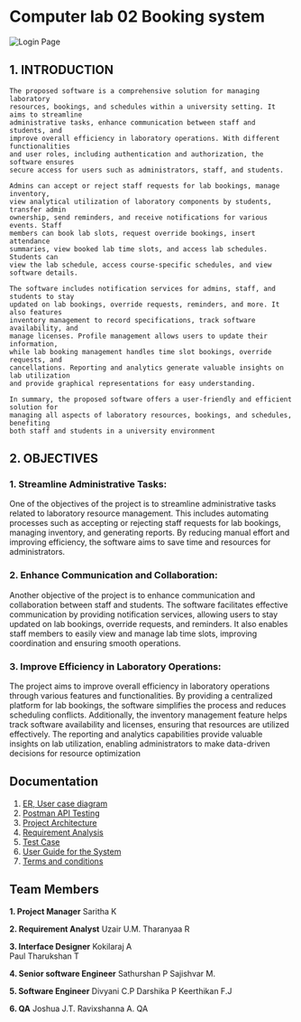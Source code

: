 # Computer lab 02 Booking system

![Login Page](https://github.com/user-attachments/assets/6aef6f16-cce6-442b-904f-9582ebb8dc50)

## 1. INTRODUCTION

    The proposed software is a comprehensive solution for managing laboratory 
    resources, bookings, and schedules within a university setting. It aims to streamline 
    administrative tasks, enhance communication between staff and students, and 
    improve overall efficiency in laboratory operations. With different functionalities 
    and user roles, including authentication and authorization, the software ensures 
    secure access for users such as administrators, staff, and students.
   
    Admins can accept or reject staff requests for lab bookings, manage inventory, 
    view analytical utilization of laboratory components by students, transfer admin 
    ownership, send reminders, and receive notifications for various events. Staff 
    members can book lab slots, request override bookings, insert attendance 
    summaries, view booked lab time slots, and access lab schedules. Students can 
    view the lab schedule, access course-specific schedules, and view software details.
   
    The software includes notification services for admins, staff, and students to stay 
    updated on lab bookings, override requests, reminders, and more. It also features 
    inventory management to record specifications, track software availability, and 
    manage licenses. Profile management allows users to update their information, 
    while lab booking management handles time slot bookings, override requests, and 
    cancellations. Reporting and analytics generate valuable insights on lab utilization 
    and provide graphical representations for easy understanding.
   
    In summary, the proposed software offers a user-friendly and efficient solution for 
    managing all aspects of laboratory resources, bookings, and schedules, benefiting 
    both staff and students in a university environment

## 2. OBJECTIVES 
### 1. Streamline Administrative Tasks:
  One of the objectives of the project is to 
  streamline administrative tasks related to laboratory resource 
  management. This includes automating processes such as accepting or 
  rejecting staff requests for lab bookings, managing inventory, and 
  generating reports. By reducing manual effort and improving efficiency, 
  the software aims to save time and resources for administrators.
### 2. Enhance Communication and Collaboration:
  Another objective of the 
  project is to enhance communication and collaboration between staff 
  and students. The software facilitates effective communication by 
  providing notification services, allowing users to stay updated on lab 
  bookings, override requests, and reminders. It also enables staff 
  members to easily view and manage lab time slots, improving 
  coordination and ensuring smooth operations.
### 3. Improve Efficiency in Laboratory Operations:
  The project aims to improve 
  overall efficiency in laboratory operations through various features and 
  functionalities. By providing a centralized platform for lab bookings, the 
  software simplifies the process and reduces scheduling conflicts.
  Additionally, the inventory management feature helps track software 
  availability and licenses, ensuring that resources are utilized effectively. 
  The reporting and analytics capabilities provide valuable insights on lab 
  utilization, enabling administrators to make data-driven decisions for 
  resource optimization



## Documentation
1. [ER, User case diagram ](https://github.com/SathurshanPrabaharan/CO2-lab-booking-app-backend/wiki/ER-,-Use-Case-,-Activity,-Sequence-Diagrams)
2. [Postman API Testing](https://github.com/SathurshanPrabaharan/CO2-lab-booking-app-backend/wiki/Postman-API-Testing)
3. [Project Architecture](https://github.com/SathurshanPrabaharan/CO2-lab-booking-app-backend/wiki/Project-Architecture)
4. [Requirement Analysis](https://github.com/SathurshanPrabaharan/CO2-lab-booking-app-backend/wiki/Requirement-Analysis)
5. [Test Case](https://github.com/SathurshanPrabaharan/CO2-lab-booking-app-backend/wiki/Test-Case)
6. [User Guide for the System](https://github.com/SathurshanPrabaharan/CO2-lab-booking-app-backend/wiki/User-Guide-for-the-System)
7. [Terms and conditions](https://github.com/SathurshanPrabaharan/CO2-lab-booking-app-backend/wiki/8.-Terms-and-Conditions)


## Team Members 

**1. Project Manager**
    Saritha K 
    
**2. Requirement Analyst**
    Uzair U.M. 
    Tharanyaa R  
    
**3. Interface Designer**
    Kokilaraj A  
    Paul Tharukshan T 

**4. Senior software Engineer** 
    Sathurshan P 
    Sajishvar M. 

**5. Software Engineer** 
    Divyani C.P 
    Darshika P
    Keerthikan F.J 

**6. QA** 
    Joshua J.T. 
    Ravixshanna A. QA







  

   

